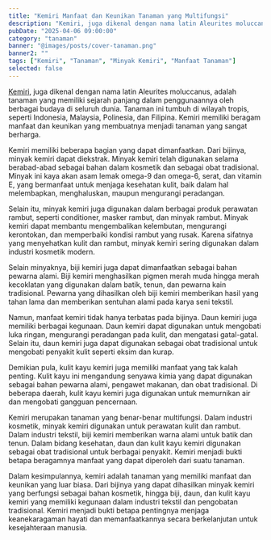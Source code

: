 ```yaml
---
title: "Kemiri Manfaat dan Keunikan Tanaman yang Multifungsi"
description: "Kemiri, juga dikenal dengan nama latin Aleurites moluccanus, adalah tanaman yang memiliki sejarah panjang dalam penggunaannya oleh berbagai budaya di seluruh dunia."
pubDate: "2025-04-06 09:00:00"
category: "tanaman"
banner: "@images/posts/cover-tanaman.png"
banner2: ""
tags: ["Kemiri", "Tanaman", "Minyak Kemiri", "Manfaat Tanaman"]
selected: false
---
```


[Kemiri](https://id.m.wikipedia.org/wiki/Kemiri), juga dikenal dengan nama latin Aleurites moluccanus, adalah tanaman yang memiliki sejarah panjang dalam penggunaannya oleh berbagai budaya di seluruh dunia. Tanaman ini tumbuh di wilayah tropis, seperti Indonesia, Malaysia, Polinesia, dan Filipina. Kemiri memiliki beragam manfaat dan keunikan yang membuatnya menjadi tanaman yang sangat berharga.

Kemiri memiliki beberapa bagian yang dapat dimanfaatkan. Dari bijinya, minyak kemiri dapat diekstrak. Minyak kemiri telah digunakan selama berabad-abad sebagai bahan dalam kosmetik dan sebagai obat tradisional. Minyak ini kaya akan asam lemak omega-9 dan omega-6, serat, dan vitamin E, yang bermanfaat untuk menjaga kesehatan kulit, baik dalam hal melembapkan, menghaluskan, maupun mengurangi peradangan.

Selain itu, minyak kemiri juga digunakan dalam berbagai produk perawatan rambut, seperti conditioner, masker rambut, dan minyak rambut. Minyak kemiri dapat membantu mengembalikan kelembutan, mengurangi kerontokan, dan memperbaiki kondisi rambut yang rusak. Karena sifatnya yang menyehatkan kulit dan rambut, minyak kemiri sering digunakan dalam industri kosmetik modern.

Selain minyaknya, biji kemiri juga dapat dimanfaatkan sebagai bahan pewarna alami. Biji kemiri menghasilkan pigmen merah muda hingga merah kecoklatan yang digunakan dalam batik, tenun, dan pewarna kain tradisional. Pewarna yang dihasilkan oleh biji kemiri memberikan hasil yang tahan lama dan memberikan sentuhan alami pada karya seni tekstil.

Namun, manfaat kemiri tidak hanya terbatas pada bijinya. Daun kemiri juga memiliki berbagai kegunaan. Daun kemiri dapat digunakan untuk mengobati luka ringan, mengurangi peradangan pada kulit, dan mengatasi gatal-gatal. Selain itu, daun kemiri juga dapat digunakan sebagai obat tradisional untuk mengobati penyakit kulit seperti eksim dan kurap.

Demikian pula, kulit kayu kemiri juga memiliki manfaat yang tak kalah penting. Kulit kayu ini mengandung senyawa kimia yang dapat digunakan sebagai bahan pewarna alami, pengawet makanan, dan obat tradisional. Di beberapa daerah, kulit kayu kemiri juga digunakan untuk memurnikan air dan mengobati gangguan pencernaan.

Kemiri merupakan tanaman yang benar-benar multifungsi. Dalam industri kosmetik, minyak kemiri digunakan untuk perawatan kulit dan rambut. Dalam industri tekstil, biji kemiri memberikan warna alami untuk batik dan tenun. Dalam bidang kesehatan, daun dan kulit kayu kemiri digunakan sebagai obat tradisional untuk berbagai penyakit. Kemiri menjadi bukti betapa beragamnya manfaat yang dapat diperoleh dari suatu tanaman.

Dalam kesimpulannya, kemiri adalah tanaman yang memiliki manfaat dan keunikan yang luar biasa. Dari bijinya yang dapat dihasilkan minyak kemiri yang berfungsi sebagai bahan kosmetik, hingga biji, daun, dan kulit kayu kemiri yang memiliki kegunaan dalam industri tekstil dan pengobatan tradisional. Kemiri menjadi bukti betapa pentingnya menjaga keanekaragaman hayati dan memanfaatkannya secara berkelanjutan untuk kesejahteraan manusia.